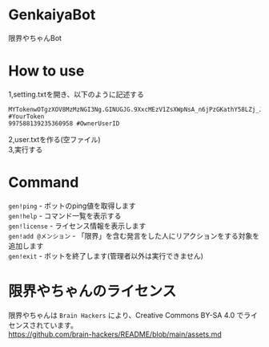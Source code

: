 # GenkaiyaBot
限界やちゃんBot
# How to use
1,setting.txtを開き、以下のように記述する<br>
```
MYTokenwOTgzXOV8MzMzNGI3Ng.GINUGJG.9XxcMEzV1ZsXWpNsA_n6jPzGKathY58LZj_JQ #YourToken
997588139235360958 #OwnerUserID
```
2,user.txtを作る(空ファイル)<br>
3,実行する

# Command
`gen!ping` - ボットのping値を取得します<br>
`gen!help` - コマンド一覧を表示する<br>
`gen!license` - ライセンス情報を表示します<br>
`gen!add @メンション` - 「限界」を含む発言をした人にリアクションをする対象を追加します<br>
`gen!exit` - ボットを終了します(管理者以外は実行できません)
# 限界やちゃんのライセンス
限界やちゃんは `Brain Hackers` により、Creative Commons BY-SA 4.0 でライセンスされています。<br>
https://github.com/brain-hackers/README/blob/main/assets.md
